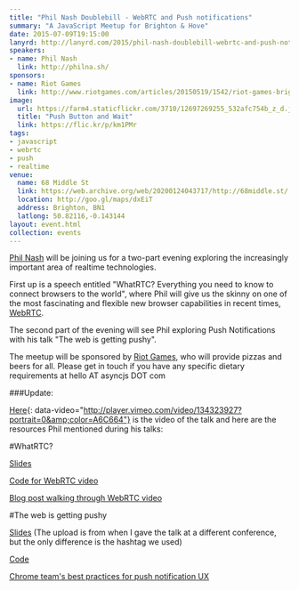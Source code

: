 ```yaml
---
title: "Phil Nash Doublebill - WebRTC and Push notifications"
summary: "A JavaScript Meetup for Brighton & Hove"
date: 2015-07-09T19:15:00
lanyrd: http://lanyrd.com/2015/phil-nash-doublebill-webrtc-and-push-notifications
speakers:
- name: Phil Nash
  link: http://philna.sh/
sponsors:
- name: Riot Games
  link: http://www.riotgames.com/articles/20150519/1542/riot-games-brighton
image:
  url: https://farm4.staticflickr.com/3710/12697269255_532afc754b_z_d.jpg
  title: "Push Button and Wait"
  link: https://flic.kr/p/km1PMr
tags:
- javascript
- webrtc
- push
- realtime
venue:
  name: 68 Middle St
  link: https://web.archive.org/web/20200124043717/http://68middle.st/
  location: http://goo.gl/maps/dxEiT
  address: Brighton, BN1
  latlong: 50.82116,-0.143144
layout: event.html
collection: events
---
```


[Phil Nash][phil] will be joining us for a two-part evening exploring the increasingly important area of realtime technologies. 

First up is a speech entitled "WhatRTC? Everything you need to know to connect browsers to the world", where Phil will give us the skinny on one of the most fascinating and flexible new browser capabilities in recent times, [WebRTC][webrtc].

The second part of the evening will see Phil exploring Push Notifications with his talk "The web is getting pushy".

The meetup will be sponsored by [Riot Games][riot], who will provide pizzas and beers for all. Please get in touch if you have any specific dietary requirements at hello AT asyncjs DOT com

###Update:

[Here](https://vimeo.com/134323927){: data-video="http://player.vimeo.com/video/134323927?portrait=0&amp;color=A6C664"} is the video of the talk and here are the resources Phil mentioned during his talks:

#WhatRTC?

[Slides](https://speakerdeck.com/philnash/whatrtc-everything-you-need-to-know-to-connect-browsers-to-the-world-front-trends-2015)

[Code for WebRTC video](https://github.com/philnash/video-chat)

[Blog post walking through WebRTC video](https://www.twilio.com/blog/2014/12/set-phasers-to-stunturn-getting-started-with-webrtc-using-node-js-socket-io-and-twilios-nat-traversal-service.html)


#The web is getting pushy

[Slides](https://speakerdeck.com/philnash/the-web-is-getting-pushy-at-the-frontend-2015) (The upload is from when I gave the talk at a different conference, but the only difference is the hashtag we used)

[Code](https://github.com/philnash/the-web-is-getting-pushy)

[Chrome team's best practices for push notification UX](https://goo.gl/OyF0LG)

[webrtc]: http://www.webrtc.org/
[phil]: http://philna.sh/ 
[riot]: http://www.riotgames.com/articles/20150519/1542/riot-games-brighton 
